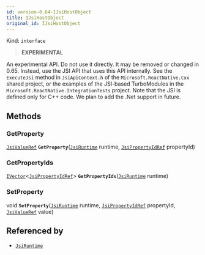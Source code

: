 ```yaml
---
id: version-0.64-IJsiHostObject
title: IJsiHostObject
original_id: IJsiHostObject
---
```


Kind: `interface`



> **EXPERIMENTAL**

An experimental API. Do not use it directly. It may be removed or changed in 0.65. Instead, use the JSI API that uses this API internally.
See the `ExecuteJsi` method in `JsiApiContext.h` of the `Microsoft.ReactNative.Cxx` shared project, or the examples of the JSI-based TurboModules in the `Microsoft.ReactNative.IntegrationTests` project.
Note that the JSI is defined only for C++ code. We plan to add the .Net support in future.



## Methods
### GetProperty
[`JsiValueRef`](JsiValueRef) **`GetProperty`**([`JsiRuntime`](JsiRuntime) runtime, [`JsiPropertyIdRef`](JsiPropertyIdRef) propertyId)



### GetPropertyIds
[`IVector`](https://docs.microsoft.com/uwp/api/Windows.Foundation.Collections.IVector-1)<[`JsiPropertyIdRef`](JsiPropertyIdRef)> **`GetPropertyIds`**([`JsiRuntime`](JsiRuntime) runtime)



### SetProperty
void **`SetProperty`**([`JsiRuntime`](JsiRuntime) runtime, [`JsiPropertyIdRef`](JsiPropertyIdRef) propertyId, [`JsiValueRef`](JsiValueRef) value)






## Referenced by
- [`JsiRuntime`](JsiRuntime)

